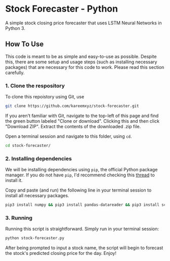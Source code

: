 # Stock Forecaster - Python

A simple stock closing price forecaster that uses LSTM Neural Networks in Python 3.

## How To Use

This code is meant to be as simple and easy-to-use as possible. Despite this, there are some setup and usage steps (such as installing necessary packages) that are necessary for this code to work. Please read this section carefully.

### 1. Clone the respository

To clone this repoistory using Git, use

```bash
git clone https://github.com/kareemxyz/stock-forecaster.git
```

If you aren't familiar with Git, navigate to the top-left of this page and find the green button labeled "Clone or download". Clicking this and then click "Download ZIP". Extract the contents of the downloaded .zip file.

Open a terminal session and navigate to this folder, using `cd`.

```bash
cd stock-forecaster/
```

### 2. Installing dependencies

We will be installing dependencies using `pip`, the official Python package manager. If you do not have `pip`, I'd recommend checking this [thread](https://stackoverflow.com/questions/6587507/how-to-install-pip-with-python-3/) to install it.

Copy and paste (and run) the following line in your terminal session to install all necessary packages.

```bash
pip3 install numpy && pip3 install pandas-datareader && pip3 install scikit-learn && pip3 install tensorflow
```

### 3. Running

Running this script is straightforward. Simply run in your terminal session:

```bash
python stock-forecaster.py
```

After being prompted to input a stock name, the script will begin to forecast the stock's predicted closing price for the day. Enjoy!